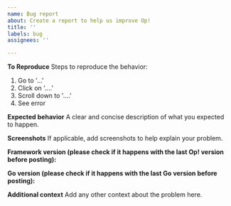 ```yaml
---
name: Bug report
about: Create a report to help us improve Op!
title: ''
labels: bug
assignees: ''

---
```


**To Reproduce**
Steps to reproduce the behavior:
1. Go to '...'
2. Click on '....'
3. Scroll down to '....'
4. See error

**Expected behavior**
A clear and concise description of what you expected to happen.

**Screenshots**
If applicable, add screenshots to help explain your problem.

**Framework version (please check if it happens with the last Op! version before posting):**

**Go version (please check if it happens with the last Go version before posting):**

**Additional context**
Add any other context about the problem here.
